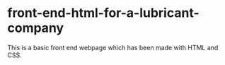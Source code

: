 # front-end-html-for-a-lubricant-company
This is a basic front end webpage which has been made with HTML and CSS. 
